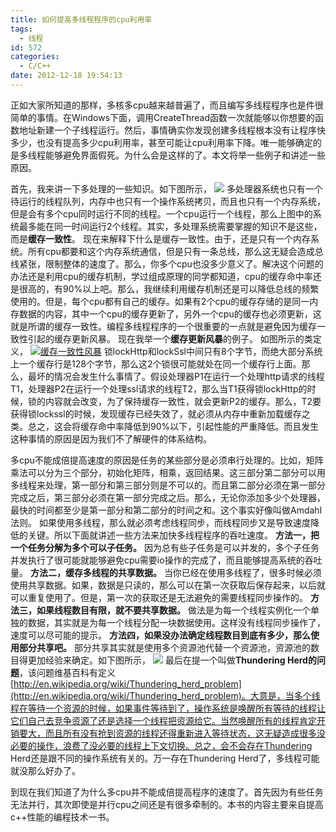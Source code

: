 ```yaml
---
title: 如何提高多线程程序的cpu利用率
tags:
  - 线程
id: 572
categories:
  - C/C++
date: 2012-12-18 19:54:13
---
```


正如大家所知道的那样，多核多cpu越来越普遍了，而且编写多线程程序也是件很简单的事情。在Windows下面，调用CreateThread函数一次就能够以你想要的函数地址新建一个子线程运行。然后，事情确实你发现创建多线程根本没有让程序快多少，也没有提高多少cpu利用率，甚至可能让cpu利用率下降。唯一能够确定的是多线程能够避免界面假死。为什么会是这样的了。本文将举一些例子和讲述一些原因。

首先，我来讲一下多处理的一些知识。如下图所示，
![](https://c2.staticflickr.com/8/7602/26843192743_1a58643141_o.png)
多处理器系统也只有一个待运行的线程队列，内存中也只有一个操作系统拷贝，而且也只有一个内存系统，但是会有多个cpu同时运行不同的线程。一个cpu运行一个线程，那么上图中的系统最多能在同一时间运行2个线程。其实，多处理系统需要掌握的知识不是这些，而是**缓存一致性**。
现在来解释下什么是缓存一致性。由于，还是只有一个内存系统。所有cpu都要和这个内存系统通信，但是只有一条总线，那么这无疑会造成总线紧张，限制整体的速度了。那么，你多个cpu也没多少意义了。解决这个问题的办法还是利用cpu的缓存机制，学过组成原理的同学都知道，cpu的缓存命中率还是很高的，有90%以上吧。那么，我继续利用缓存机制还是可以降低总线的频繁使用的。但是，每个cpu都有自己的缓存。如果有2个cpu的缓存存储的是同一内存数据的内容，其中一个cpu的缓存更新了，另外一个cpu的缓存也必须更新，这就是所谓的缓存一致性。编程多线程程序的一个很重要的一点就是避免因为缓存一致性引起的缓存更新风暴。
现在我举一个**缓存更新风暴**的例子。
如图所示的类定义，
[![缓存一致性风暴](http://www.xpc-yx.com/wp-content/uploads/2012/12/缓存一致性风暴.png)](http://www.xpc-yx.com/2012/12/%e5%a6%82%e4%bd%95%e6%8f%90%e9%ab%98%e5%a4%9a%e7%ba%bf%e7%a8%8b%e7%a8%8b%e5%ba%8f%e7%9a%84cpu%e5%88%a9%e7%94%a8%e7%8e%87/%e7%bc%93%e5%ad%98%e4%b8%80%e8%87%b4%e6%80%a7%e9%a3%8e%e6%9a%b4/)
锁lockHttp和lockSsl中间只有8个字节，而绝大部分系统上一个缓存行是128个字节，那么这2个锁很可能就处在同一个缓存行上面。那么，最坏的情况会发生什么事情了。假设处理器P1在运行一个处理http请求的线程T1，处理器P2在运行一个处理ssl请求的线程T2，那么当T1获得锁lockHttp的时候，锁的内容就会改变，为了保持缓存一致性，就会更新P2的缓存。那么，T2要获得锁lockssl的时候，发现缓存已经失效了，就必须从内存中重新加载缓存之类。总之，这会将缓存命中率降低到90%以下，引起性能的严重降低。而且发生这种事情的原因是因为我们不了解硬件的体系结构。

多cpu不能成倍提高速度的原因是任务的某些部分是必须串行处理的。比如，矩阵乘法可以分为三个部分，初始化矩阵，相乘，返回结果。这三部分第二部分可以用多线程来处理，第一部分和第三部分则是不可以的。而且第二部分必须在第一部分完成之后，第三部分必须在第一部分完成之后。那么，无论你添加多少个处理器，最快的时间都至少是第一部分和第二部分的时间之和。这个事实好像叫做Amdahl法则。
如果使用多线程，那么就必须考虑线程同步，而线程同步又是导致速度降低的关键。所以下面就讲述一些方法来加快多线程程序的吞吐速度。
**方法一，把一个任务分解为多个可以子任务。**
因为总有些子任务是可以并发的，多个子任务并发执行了很可能就能够避免cpu需要io操作的完成了，而且能够提高系统的吞吐量。
**方法二，缓存多线程的共享数据。**
当你已经在使用多线程了，很多时候必须使用共享数据。如果，数据是只读的，那么可以在第一次获取后保存起来，以后就可以重复使用了。但是，第一次的获取还是无法避免的需要线程同步操作的。
**方法三，如果线程数目有限，就不要共享数据。**
做法是为每一个线程实例化一个单独的数据，其实就是为每一个线程分配一块数据使用。这样没有线程同步操作了，速度可以尽可能的提示。
**方法四，如果没办法确定线程数目到底有多少，那么使用部分共享吧。**
部分共享其实就是使用多个资源池代替一个资源池，资源池的数目得更加经验来确定。如下图所示，
![](https://c2.staticflickr.com/8/7661/26843193313_87aceb0b9a_o.png)
最后在提一个叫做**Thundering Herd的问题**，该问题维基百科有定义[http://en.wikipedia.org/wiki/Thundering_herd_problem](http://en.wikipedia.org/wiki/Thundering_herd_problem)。大意是，当多个线程在等待一个资源的时候，如果事件等待到了，操作系统是唤醒所有等待的线程让它们自己去竞争资源了还是选择一个线程把资源给它。当然唤醒所有的线程肯定开销要大，而且所有没有抢到资源的线程还得重新进入等待状态，这无疑造成很多没必要的操作，浪费了没必要的线程上下文切换。总之，会不会存在Thundering Herd还是跟不同的操作系统有关的。万一存在Thundering Herd了，多线程可能就没那么好办了。

到现在我们知道了为什么多cpu并不能成倍提高程序的速度了。首先因为有些任务无法并行，其次即使是并行cpu之间还是有很多牵制的。本书的内容主要来自提高c++性能的编程技术一书。